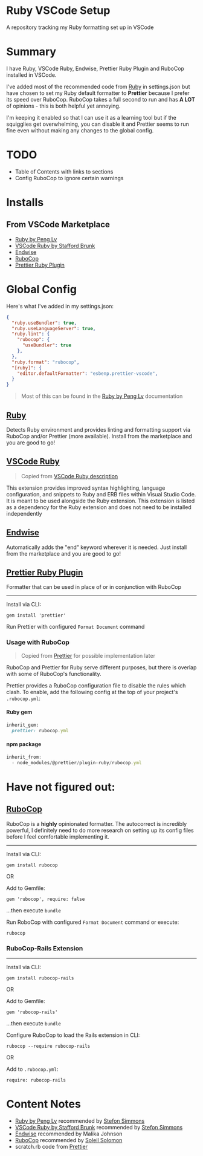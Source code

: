 # Ruby VSCode Setup

A repository tracking my Ruby formatting set up in VSCode

# Summary

I have Ruby, VSCode Ruby, Endwise, Prettier Ruby Plugin and RuboCop installed in VSCode.

 I've added most of the recommended code from [Ruby](https://github.com/rubyide/vscode-ruby) in settings.json but have chosen to set my Ruby default formatter to **Prettier** because I prefer its speed over RuboCop. RuboCop takes a full second to run and has **A LOT** of opinions - this is both helpful yet annoying. 

I'm keeping it enabled so that I can use it as a learning tool but if the squigglies get overwhelming, you can disable it and Prettier seems to run fine even without making any changes to the global config.

# TODO

- Table of Contents with links to sections
- Config RuboCop to ignore certain warnings

# Installs

## From VSCode Marketplace

- [Ruby by Peng Lv](https://github.com/rubyide/vscode-ruby)
- [VSCode Ruby by Stafford Brunk](https://github.com/rubyide/vscode-ruby)
- [Endwise](https://github.com/kaiwood/vscode-endwise)
- [RuboCop](https://github.com/rubocop-hq/rubocop)
- [Prettier Ruby Plugin](https://github.com/prettier/plugin-ruby)

# Global Config

Here's what I've added in my settings.json:
```json
{
  "ruby.useBundler": true,
  "ruby.useLanguageServer": true,
  "ruby.lint": {
    "rubocop": {
      "useBundler": true
    },
  },
  "ruby.format": "rubocop",
  "[ruby]": {
    "editor.defaultFormatter": "esbenp.prettier-vscode",
  }
}
```
> Most of this can be found in the [Ruby by Peng Lv](https://github.com/rubyide/vscode-ruby) documentation

## [Ruby](https://github.com/rubyide/vscode-ruby)

Detects Ruby environment and provides linting and formatting support via RuboCop and/or Prettier (more available). Install from the marketplace and you are good to go!

## [VSCode Ruby](https://github.com/rubyide/vscode-ruby)

> Copied from [VSCode Ruby description](https://marketplace.visualstudio.com/items?itemName=wingrunr21.vscode-ruby)

This extension provides improved syntax highlighting, language configuration, and snippets to Ruby and ERB files within Visual Studio Code. It is meant to be used alongside the Ruby extension. This extension is listed as a dependency for the Ruby extension and does not need to be installed independently

## [Endwise](https://github.com/kaiwood/vscode-endwise)

Automatically adds the "end" keyword wherever it is needed. Just install from the marketplace and you are good to go!

## [Prettier Ruby Plugin](https://github.com/prettier/plugin-ruby)

Formatter that can be used in place of or in conjunction with RuboCop

---
Install via CLI:
```
gem install 'prettier'
```

Run Prettier with configured `Format Document` command

### Usage with RuboCop

> Copied from [Prettier](https://github.com/prettier/plugin-ruby) for possible implementation later

RuboCop and Prettier for Ruby serve different purposes, but there is overlap with some of RuboCop's functionality.

Prettier provides a RuboCop configuration file to disable the rules which clash. To enable, add the following config at the top of your project's `.rubocop.yml`:

#### Ruby gem

```ruby
inherit_gem:
  prettier: rubocop.yml
```

#### npm package

```js
inherit_from:
  - node_modules/@prettier/plugin-ruby/rubocop.yml
```

# Have not figured out:

## [RuboCop](https://github.com/rubocop-hq/rubocop)

RuboCop is a **highly** opinionated formatter. The autocorrect is incredibly powerful, I definitely need to do more research on setting up its config files before I feel comfortable implementing it.

---

Install via CLI:

```
gem install rubocop
```

OR

Add to Gemfile:
```
gem 'rubocop', require: false
```

...then execute `bundle`

Run RoboCop with configured `Format Document` command or execute:
```
rubocop
```

### RuboCop-Rails Extension

---

Install via CLI: 

```
gem install rubocop-rails
```

OR

Add to Gemfile: 
```
gem 'rubocop-rails'
```
...then execute `bundle`

Configure RuboCop to load the Rails extension in CLI: 
```
rubocop --require rubocop-rails
```

OR

Add to `.rubocop.yml`: 
```
require: rubocop-rails
```


# Content Notes
- [Ruby by Peng Lv](https://github.com/rubyide/vscode-ruby) recommended by [Stefon Simmons](https://github.com/stefonsimmons)
- [VSCode Ruby by Stafford Brunk](https://github.com/rubyide/vscode-ruby) recommended by [Stefon Simmons](https://github.com/stefonsimmons)
- [Endwise](https://github.com/kaiwood/vscode-endwise) recommended by Malika Johnson
- [RuboCop](https://github.com/rubocop-hq/rubocop) recommended by [Soleil Solomon](https://github.com/soleilyasmina)
- scratch.rb code from [Prettier](https://github.com/prettier/plugin-ruby)
